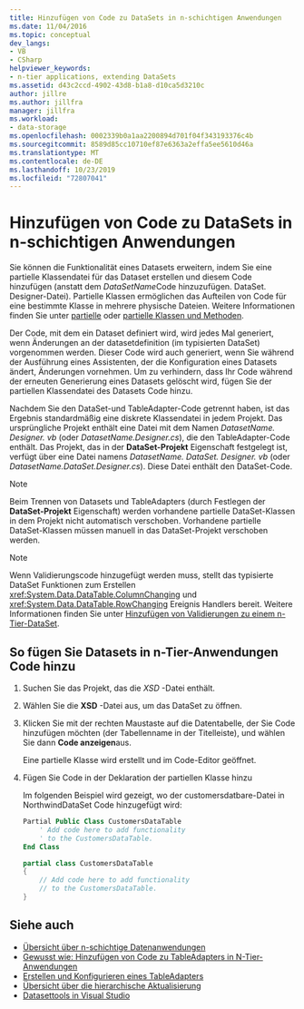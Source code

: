 ```yaml
---
title: Hinzufügen von Code zu DataSets in n-schichtigen Anwendungen
ms.date: 11/04/2016
ms.topic: conceptual
dev_langs:
- VB
- CSharp
helpviewer_keywords:
- n-tier applications, extending DataSets
ms.assetid: d43c2ccd-4902-43d8-b1a8-d10ca5d3210c
author: jillre
ms.author: jillfra
manager: jillfra
ms.workload:
- data-storage
ms.openlocfilehash: 0002339b0a1aa2200894d701f04f343193376c4b
ms.sourcegitcommit: 8589d85cc10710ef87e6363a2effa5ee5610d46a
ms.translationtype: MT
ms.contentlocale: de-DE
ms.lasthandoff: 10/23/2019
ms.locfileid: "72807041"
---
```

# <a name="add-code-to-datasets-in-n-tier-applications"></a>Hinzufügen von Code zu DataSets in n-schichtigen Anwendungen

Sie können die Funktionalität eines Datasets erweitern, indem Sie eine partielle Klassendatei für das Dataset erstellen und diesem Code hinzufügen (anstatt dem *DataSetName*Code hinzuzufügen. DataSet. Designer-Datei). Partielle Klassen ermöglichen das Aufteilen von Code für eine bestimmte Klasse in mehrere physische Dateien. Weitere Informationen finden Sie unter [partielle](/dotnet/visual-basic/language-reference/modifiers/partial) oder [partielle Klassen und Methoden](/dotnet/csharp/programming-guide/classes-and-structs/partial-classes-and-methods).

Der Code, mit dem ein Dataset definiert wird, wird jedes Mal generiert, wenn Änderungen an der datasetdefinition (im typisierten DataSet) vorgenommen werden. Dieser Code wird auch generiert, wenn Sie während der Ausführung eines Assistenten, der die Konfiguration eines Datasets ändert, Änderungen vornehmen. Um zu verhindern, dass Ihr Code während der erneuten Generierung eines Datasets gelöscht wird, fügen Sie der partiellen Klassendatei des Datasets Code hinzu.

Nachdem Sie den DataSet-und TableAdapter-Code getrennt haben, ist das Ergebnis standardmäßig eine diskrete Klassendatei in jedem Projekt. Das ursprüngliche Projekt enthält eine Datei mit dem Namen *DatasetName. Designer. vb* (oder *DatasetName.Designer.cs*), die den TableAdapter-Code enthält. Das Projekt, das in der **DataSet-Projekt** Eigenschaft festgelegt ist, verfügt über eine Datei namens *DatasetName. DataSet. Designer. vb* (oder *DatasetName.DataSet.Designer.cs*). Diese Datei enthält den DataSet-Code.

> [!NOTE]
> Beim Trennen von Datasets und TableAdapters (durch Festlegen der **DataSet-Projekt** Eigenschaft) werden vorhandene partielle DataSet-Klassen in dem Projekt nicht automatisch verschoben. Vorhandene partielle DataSet-Klassen müssen manuell in das DataSet-Projekt verschoben werden.

> [!NOTE]
> Wenn Validierungscode hinzugefügt werden muss, stellt das typisierte DataSet Funktionen zum Erstellen <xref:System.Data.DataTable.ColumnChanging> und <xref:System.Data.DataTable.RowChanging> Ereignis Handlers bereit. Weitere Informationen finden Sie unter [Hinzufügen von Validierungen zu einem n-Tier-DataSet](../data-tools/add-validation-to-an-n-tier-dataset.md).

## <a name="to-add-code-to-datasets-in-n-tier-applications"></a>So fügen Sie Datasets in n-Tier-Anwendungen Code hinzu

1. Suchen Sie das Projekt, das die *XSD* -Datei enthält.

2. Wählen Sie die **XSD** -Datei aus, um das DataSet zu öffnen.

3. Klicken Sie mit der rechten Maustaste auf die Datentabelle, der Sie Code hinzufügen möchten (der Tabellenname in der Titelleiste), und wählen Sie dann **Code anzeigen**aus.

     Eine partielle Klasse wird erstellt und im Code-Editor geöffnet.

4. Fügen Sie Code in der Deklaration der partiellen Klasse hinzu

     Im folgenden Beispiel wird gezeigt, wo der customersdatbare-Datei in NorthwindDataSet Code hinzugefügt wird:

    ```vb
    Partial Public Class CustomersDataTable
        ' Add code here to add functionality
        ' to the CustomersDataTable.
    End Class
    ```

    ```csharp
    partial class CustomersDataTable
    {
        // Add code here to add functionality
        // to the CustomersDataTable.
    }
    ```

## <a name="see-also"></a>Siehe auch

- [Übersicht über n-schichtige Datenanwendungen](../data-tools/n-tier-data-applications-overview.md)
- [Gewusst wie: Hinzufügen von Code zu TableAdapters in N-Tier-Anwendungen](../data-tools/add-code-to-tableadapters-in-n-tier-applications.md)
- [Erstellen und Konfigurieren eines TableAdapters](create-and-configure-tableadapters.md)
- [Übersicht über die hierarchische Aktualisierung](hierarchical-update.md)
- [Datasettools in Visual Studio](../data-tools/dataset-tools-in-visual-studio.md)
